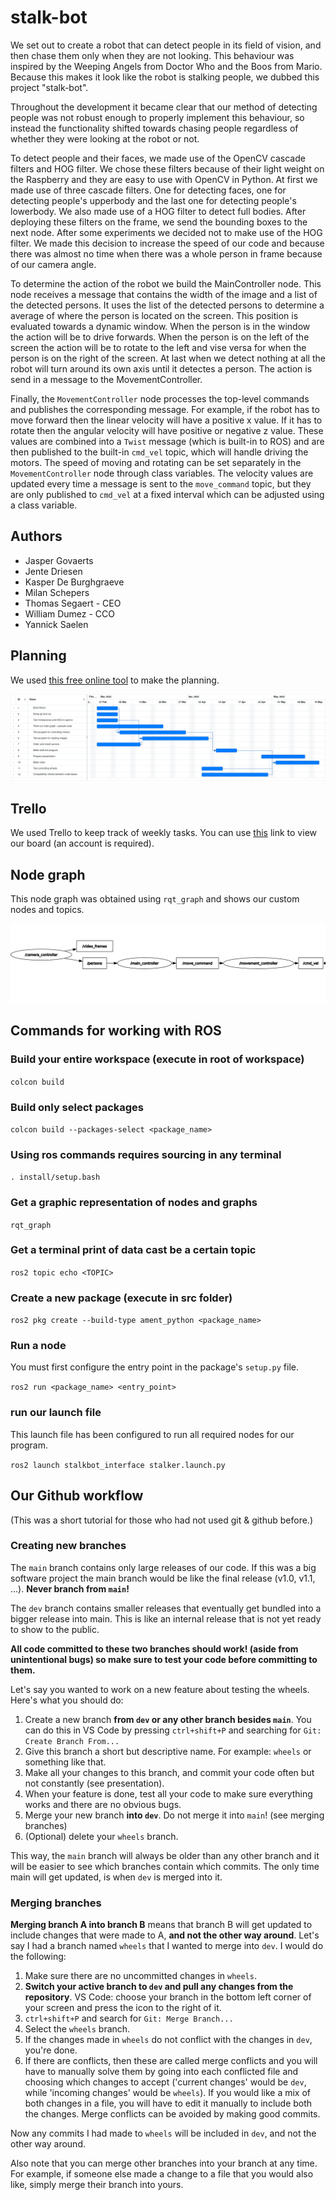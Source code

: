 # stalk-bot

We set out to create a robot that can detect people in its field of vision, and then chase them only when they are not looking. This behaviour was inspired by the Weeping Angels from Doctor Who and the Boos from Mario. Because this makes it look like the robot is stalking people, we dubbed this project "stalk-bot".

Throughout the development it became clear that our method of detecting people was not robust enough to properly implement this behaviour, so instead the functionality shifted towards chasing people regardless of whether they were looking at the robot or not.

To detect people and their faces, we made use of the OpenCV cascade filters and HOG filter. We chose these filters because of their light weight on the Raspberry and they are easy to use with OpenCV in Python.
At first we made use of three cascade filters. One for detecting faces, one for detecting people's upperbody and the last one for detecting people's lowerbody. We also made use of a HOG filter to detect full bodies.
After deploying these filters on the frame, we send the bounding boxes to the next node.
After some experiments we decided not to make use of the HOG filter. We made this decision to increase the speed of our code and because there was almost no time when there was a whole person in frame because of our camera angle.

To determine the action of the robot we build the MainController node. This node receives a message that contains the width of the image and a list of the detected persons. It uses the list of the detected persons to determine a average of where the person is located on the screen. This position is evaluated towards a dynamic window. When the person is in the window the action will be to drive forwards. When the person is on the left of the screen the action will be to rotate to the left and vise versa for when the person is on the right of the screen. At last when we detect nothing at all the robot will turn around its own axis until it detectes a person. The action is send in a message to the MovementController.

Finally, the `MovementController` node processes the top-level commands and publishes the corresponding message. For example, if the robot has to move forward then the linear velocity will have a positive x value. If it has to rotate then the angular velocity will have positive or negative z value. These values are combined into a `Twist` message (which is built-in to ROS) and are then published to the built-in `cmd_vel` topic, which will handle driving the motors. The speed of moving and rotating can be set separately in the `MovementController` node through class variables. The velocity values are updated every time a message is sent to the `move_command` topic, but they are only published to `cmd_vel` at a fixed interval which can be adjusted using a class variable.


## Authors

- Jasper Govaerts
- Jente Driesen
- Kasper De Burghgraeve
- Milan Schepers
- Thomas Segaert - CEO
- William Dumez - CCO
- Yannick Saelen

## Planning

We used [this free online tool](https://www.onlinegantt.com/#/gantt) to make the planning.

![Our planning](./planning/planning_v2.png)

## Trello

We used Trello to keep track of weekly tasks. You can use [this](https://l.messenger.com/l.php?u=https%3A%2F%2Ftrello.com%2Finvite%2Fb%2FQkdTKCNW%2Fafb660e5a34bca409ec5872ddadd8a15%2Fsee-angel-reaper&h=AT2c3liH4tApPf6vF7y0Qi7hXzygbg4yvLcawCJspPnR2KjIR9o0D7gD_35xUjHTYKHUeP-hmoa6xIr8warRBGQTGQ_0cBfCNw11fAAkOf_A4Bvl94JuEjb3T3zX4W1TP1ScKClaPWUcYw) link to view our board (an account is required).

## Node graph

This node graph was obtained using `rqt_graph` and shows our custom nodes and topics.

![Node graph](./data_files/rosgraph-ours-cropped.png)

## Commands for working with ROS

### Build your entire workspace (execute in root of workspace)

`colcon build` 

### Build only select packages

`colcon build --packages-select <package_name>`

### Using ros commands requires sourcing in any terminal

`. install/setup.bash`

### Get a graphic representation of nodes and graphs

`rqt_graph`

### Get a terminal print of data cast be a certain topic

`ros2 topic echo <TOPIC>`

### Create a new package (execute in src folder)

`ros2 pkg create --build-type ament_python <package_name>`

### Run a node

You must first configure the entry point in the package's `setup.py` file.

`ros2 run <package_name> <entry_point>`

### run our launch file

This launch file has been configured to run all required nodes for our program.

`ros2 launch stalkbot_interface stalker.launch.py`

## Our Github workflow

(This was a short tutorial for those who had not used git & github before.)

### Creating new branches

The `main` branch contains only large releases of our code. If this was a big software project the main branch would be like the final release (v1.0, v1.1, ...). **Never branch from `main`!**

The `dev` branch contains smaller releases that eventually get bundled into a bigger release into main. This is like an internal release that is not yet ready to show to the public.

**All code committed to these two branches should work! (aside from unintentional bugs) so make sure to test your code before committing to them.**

Let's say you wanted to work on a new feature about testing the wheels. Here's what you should do:
1. Create a new branch **from `dev` or any other branch besides `main`**.
   You can do this in VS Code by pressing `ctrl+shift+P` and searching for `Git: Create Branch From...`
2. Give this branch a short but descriptive name. For example: `wheels` or something like that.
3. Make all your changes to this branch, and commit your code often but not constantly (see presentation).
4. When your feature is done, test all your code to make sure everything works and there are no obvious bugs.
5. Merge your new branch **into `dev`**. Do not merge it into `main`! (see merging branches)
6. (Optional) delete your `wheels` branch.
   
This way, the `main` branch will always be older than any other branch and it will be easier to see which branches contain which commits. The only time main will get updated, is when `dev` is merged into it.

### Merging branches

**Merging branch A into branch B** means that branch B will get updated to include changes that were made to A, **and not the other way around**. Let's say I had a branch named `wheels` that I wanted to merge into `dev`. I would do the following:

1. Make sure there are no uncommitted changes in `wheels`.
2. **Switch your active branch to `dev` and pull any changes from the repository**. VS Code: choose your branch in the bottom left corner of your screen and press the icon to the right of it.
3. `ctrl+shift+P` and search for `Git: Merge Branch...`
4. Select the `wheels` branch.
5. If the changes made in `wheels` do not conflict with the changes in `dev`, you're done.
6. If there are conflicts, then these are called merge conflicts and you will have to manually solve them by going into each conflicted file and choosing which changes to accept ('current changes' would be `dev`, while 'incoming changes' would be `wheels`). If you would like a mix of both changes in a file, you will have to edit it manually to include both the changes.
   Merge conflicts can be avoided by making good commits.

Now any commits I had made to `wheels` will be included in `dev`, and not the other way around. 

Also note that you can merge other branches into your branch at any time. For example, if someone else made a change to a file that you would also like, simply merge their branch into yours.
